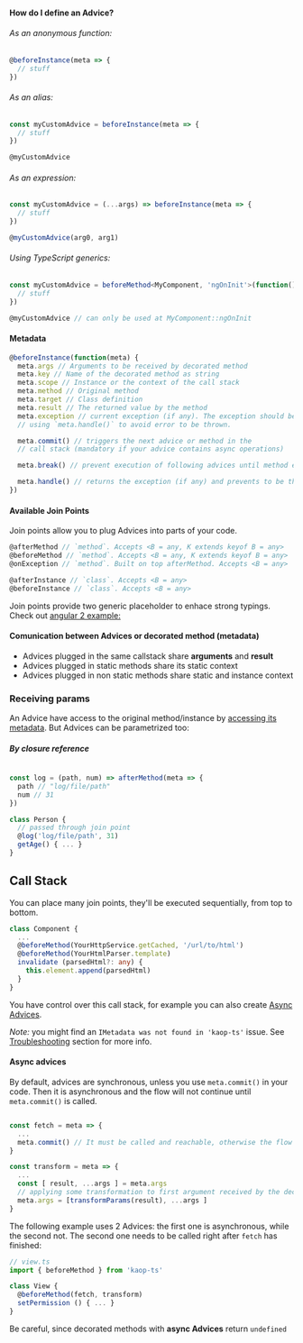 #### How do I define an Advice?

###### As an anonymous function:
```typescript
@beforeInstance(meta => {
  // stuff
})
```
###### As an alias:
```typescript
const myCustomAdvice = beforeInstance(meta => {
  // stuff
})

@myCustomAdvice
```
###### As an expression:
```typescript
const myCustomAdvice = (...args) => beforeInstance(meta => {
  // stuff
})

@myCustomAdvice(arg0, arg1)
```
###### Using TypeScript generics:
```typescript
const myCustomAdvice = beforeMethod<MyComponent, 'ngOnInit'>(function() {
  // stuff
})

@myCustomAdvice // can only be used at MyComponent::ngOnInit
```

#### Metadata

```typescript
@beforeInstance(function(meta) {
  meta.args // Arguments to be received by decorated method
  meta.key // Name of the decorated method as string
  meta.scope // Instance or the context of the call stack
  meta.method // Original method
  meta.target // Class definition
  meta.result // The returned value by the method
  meta.exception // current exception (if any). The exception should be handled
  // using `meta.handle()` to avoid error to be thrown.

  meta.commit() // triggers the next advice or method in the
  // call stack (mandatory if your advice contains async operations)

  meta.break() // prevent execution of following advices until method execution

  meta.handle() // returns the exception (if any) and prevents to be thrown.
})
```

#### Available Join Points

Join points allow you to plug Advices into parts of your code.

```typescript
@afterMethod // `method`. Accepts <B = any, K extends keyof B = any>
@beforeMethod // `method`. Accepts <B = any, K extends keyof B = any>
@onException // `method`. Built on top afterMethod. Accepts <B = any>

@afterInstance // `class`. Accepts <B = any>
@beforeInstance // `class`. Accepts <B = any>
```

Join points provide two generic placeholder to enhace strong typings. Check out [angular 2 example:](https://github.com/k1r0s/angular2-aop-showcase/blob/master/src/app/behaviors/resource-container.ts)

#### Comunication between Advices or decorated method (metadata)

- Advices plugged in the same callstack share **arguments** and **result**
- Advices plugged in static methods share its static context
- Advices plugged in non static methods share static and instance context

### Receiving params

An Advice have access to the original method/instance by [accessing its metadata](#metadata). But Advices can be parametrized too:

##### By closure reference
```typescript

const log = (path, num) => afterMethod(meta => {
  path // "log/file/path"
  num // 31
})

class Person {
  // passed through join point
  @log('log/file/path', 31)
  getAge() { ... }
}
```

## Call Stack

You can place many join points, they'll be executed sequentially, from top to bottom.

```typescript
class Component {
  ...
  @beforeMethod(YourHttpService.getCached, '/url/to/html')
  @beforeMethod(YourHtmlParser.template)
  invalidate (parsedHtml?: any) {
    this.element.append(parsedHtml)
  }
}
```

You have control over this call stack, for example you can also create [Async Advices](#async-advices).


_Note:_ you might find an `IMetadata was not found in 'kaop-ts'` issue. See [Troubleshooting](#troubleshooting) section for more info.

#### Async advices

By default, advices are synchronous, unless you use `meta.commit()` in your code. Then it is asynchronous and the flow will not continue until `meta.commit()` is called.

```typescript

const fetch = meta => {
  ...
  meta.commit() // It must be called and reachable, otherwise the flow hangs
}

const transform = meta => {
  ...
  const [ result, ...args ] = meta.args
  // applying some transformation to first argument received by the decorated method
  meta.args = [transformParams(result), ...args ]
}


```

The following example uses 2 Advices: the first one is asynchronous, while the second not. The second one needs to be called right after `fetch` has finished:

```typescript
// view.ts
import { beforeMethod } from 'kaop-ts'

class View {
  @beforeMethod(fetch, transform)
  setPermission () { ... }
}
```

Be careful, since decorated methods with **async Advices** return `undefined`
